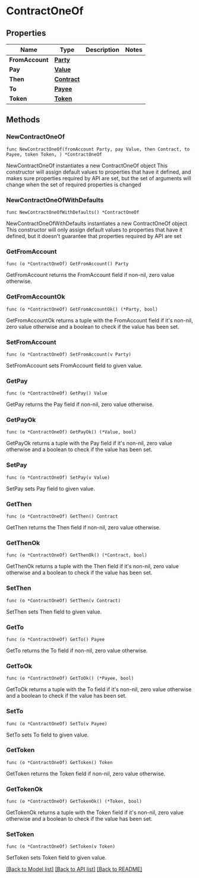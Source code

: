 # ContractOneOf

## Properties

Name | Type | Description | Notes
------------ | ------------- | ------------- | -------------
**FromAccount** | [**Party**](Party.md) |  | 
**Pay** | [**Value**](Value.md) |  | 
**Then** | [**Contract**](Contract.md) |  | 
**To** | [**Payee**](Payee.md) |  | 
**Token** | [**Token**](Token.md) |  | 

## Methods

### NewContractOneOf

`func NewContractOneOf(fromAccount Party, pay Value, then Contract, to Payee, token Token, ) *ContractOneOf`

NewContractOneOf instantiates a new ContractOneOf object
This constructor will assign default values to properties that have it defined,
and makes sure properties required by API are set, but the set of arguments
will change when the set of required properties is changed

### NewContractOneOfWithDefaults

`func NewContractOneOfWithDefaults() *ContractOneOf`

NewContractOneOfWithDefaults instantiates a new ContractOneOf object
This constructor will only assign default values to properties that have it defined,
but it doesn't guarantee that properties required by API are set

### GetFromAccount

`func (o *ContractOneOf) GetFromAccount() Party`

GetFromAccount returns the FromAccount field if non-nil, zero value otherwise.

### GetFromAccountOk

`func (o *ContractOneOf) GetFromAccountOk() (*Party, bool)`

GetFromAccountOk returns a tuple with the FromAccount field if it's non-nil, zero value otherwise
and a boolean to check if the value has been set.

### SetFromAccount

`func (o *ContractOneOf) SetFromAccount(v Party)`

SetFromAccount sets FromAccount field to given value.


### GetPay

`func (o *ContractOneOf) GetPay() Value`

GetPay returns the Pay field if non-nil, zero value otherwise.

### GetPayOk

`func (o *ContractOneOf) GetPayOk() (*Value, bool)`

GetPayOk returns a tuple with the Pay field if it's non-nil, zero value otherwise
and a boolean to check if the value has been set.

### SetPay

`func (o *ContractOneOf) SetPay(v Value)`

SetPay sets Pay field to given value.


### GetThen

`func (o *ContractOneOf) GetThen() Contract`

GetThen returns the Then field if non-nil, zero value otherwise.

### GetThenOk

`func (o *ContractOneOf) GetThenOk() (*Contract, bool)`

GetThenOk returns a tuple with the Then field if it's non-nil, zero value otherwise
and a boolean to check if the value has been set.

### SetThen

`func (o *ContractOneOf) SetThen(v Contract)`

SetThen sets Then field to given value.


### GetTo

`func (o *ContractOneOf) GetTo() Payee`

GetTo returns the To field if non-nil, zero value otherwise.

### GetToOk

`func (o *ContractOneOf) GetToOk() (*Payee, bool)`

GetToOk returns a tuple with the To field if it's non-nil, zero value otherwise
and a boolean to check if the value has been set.

### SetTo

`func (o *ContractOneOf) SetTo(v Payee)`

SetTo sets To field to given value.


### GetToken

`func (o *ContractOneOf) GetToken() Token`

GetToken returns the Token field if non-nil, zero value otherwise.

### GetTokenOk

`func (o *ContractOneOf) GetTokenOk() (*Token, bool)`

GetTokenOk returns a tuple with the Token field if it's non-nil, zero value otherwise
and a boolean to check if the value has been set.

### SetToken

`func (o *ContractOneOf) SetToken(v Token)`

SetToken sets Token field to given value.



[[Back to Model list]](../README.md#documentation-for-models) [[Back to API list]](../README.md#documentation-for-api-endpoints) [[Back to README]](../README.md)


